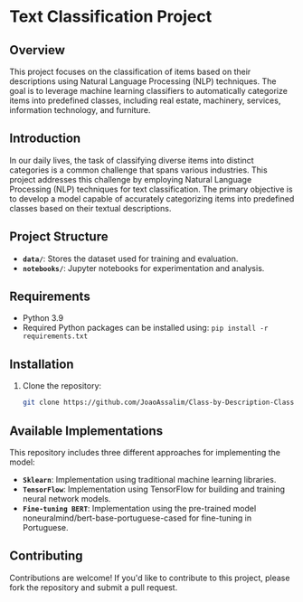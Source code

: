 # Text Classification Project

## Overview

This project focuses on the classification of items based on their descriptions using Natural Language Processing (NLP) techniques. The goal is to leverage machine learning classifiers to automatically categorize items into predefined classes, including real estate, machinery, services, information technology, and furniture.

## Introduction

In our daily lives, the task of classifying diverse items into distinct categories is a common challenge that spans various industries. This project addresses this challenge by employing Natural Language Processing (NLP) techniques for text classification. The primary objective is to develop a model capable of accurately categorizing items into predefined classes based on their textual descriptions.

## Project Structure

- **`data/`**: Stores the dataset used for training and evaluation.
- **`notebooks/`**: Jupyter notebooks for experimentation and analysis.

## Requirements

- Python 3.9
- Required Python packages can be installed using: `pip install -r requirements.txt`

## Installation

1. Clone the repository:

   ```bash
   git clone https://github.com/JoaoAssalim/Class-by-Description-Classifier-with-NLP.git
   ```

## Available Implementations

This repository includes three different approaches for implementing the model:

- **`Sklearn`**: Implementation using traditional machine learning libraries.
- **`TensorFlow`**: Implementation using TensorFlow for building and training neural network models.
- **`Fine-tuning BERT`**: Implementation using the pre-trained model noneuralmind/bert-base-portuguese-cased for fine-tuning in Portuguese.

## Contributing

Contributions are welcome! If you'd like to contribute to this project, please fork the repository and submit a pull request.
